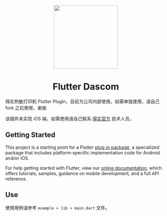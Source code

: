 <p align="center">
  <a href="http://www.dascom.cn/">
    <img width="200" src="http://www.dascom.cn/front/web/assets/image/logo.png">
  </a>
</p>

<h1 align="center">Flutter Dascom</h1>


得实热敏打印机 Flutter Plugin，目前为公司内部使用，如需单独使用，请自己 fork 之后使用，谢谢.

该插件未实现 iOS 端，如需使用请自己联系 [得实官方](http://www.dascom.cn/) 技术人员。

## Getting Started

This project is a starting point for a Flutter
[plug-in package](https://flutter.dev/developing-packages/),
a specialized package that includes platform-specific implementation code for
Android and/or iOS.

For help getting started with Flutter, view our
[online documentation](https://flutter.dev/docs), which offers tutorials,
samples, guidance on mobile development, and a full API reference.


## Use

使用用例请参考 `example > lib > main.dart` 文件。